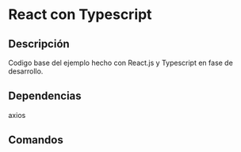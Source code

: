 # React con Typescript

## Descripción

Codigo base del ejemplo hecho con React.js y Typescript en fase de desarrollo.

## Dependencias

axios

## Comandos
